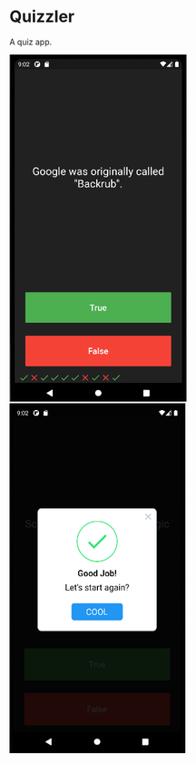 # Quizzler

A quiz app.

![alt text](https://github.com/kapilaggarwal11/Quizzler/blob/main/assets/ss1.png)
![alt text](https://github.com/kapilaggarwal11/Quizzler/blob/main/assets/ss2.png)
